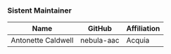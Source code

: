 ### Sistent Maintainer

| Name                | GitHub                 | Affiliation |
| ------------------- | ---------------------- | ----------- |
| Antonette Caldwell  | nebula-aac             | Acquia      |